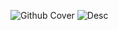 ![Github Cover](https://github.com/sonatipek/qr-menu/assets/80075444/cd4adbd7-9164-43ea-8cfb-ed4163f366ce)
![Desc](https://github.com/sonatipek/qr-menu/assets/80075444/506b9128-f9b0-4caa-8a51-f042a01d652a)
